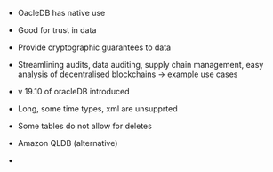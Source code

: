 * OacleDB has native use
* Good for trust in data
* Provide cryptographic guarantees to data
* Streamlining audits, data auditing, supply chain management, easy analysis of decentralised blockchains -> example use cases

* v 19.10 of oracleDB introduced
* Long, some time types, xml are unsupprted
* Some tables do not allow for deletes
* Amazon QLDB (alternative)
* 